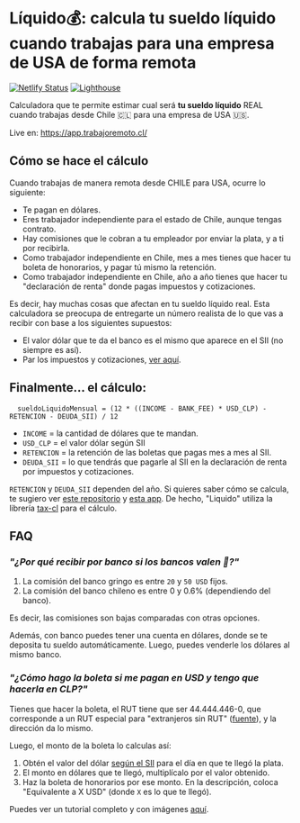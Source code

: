 # Líquido💰: calcula tu sueldo líquido cuando trabajas para una empresa de USA de forma remota

[![Netlify Status](https://api.netlify.com/api/v1/badges/7abbb2de-b167-45ae-8d03-1db8591278ce/deploy-status)](https://app.netlify.com/sites/remoto/deploys)
[![Lighthouse](lighthouse.svg)](https://github.com/muZk/liquido)

Calculadora que te permite estimar cual será **tu sueldo líquido** REAL cuando trabajas desde Chile 🇨🇱 para una empresa de USA 🇺🇸.

Live en: https://app.trabajoremoto.cl/

## Cómo se hace el cálculo

Cuando trabajas de manera remota desde CHILE para USA, ocurre lo siguiente:

- Te pagan en dólares.
- Eres trabajador independiente para el estado de Chile, aunque tengas contrato.
- Hay comisiones que le cobran a tu empleador por enviar la plata, y a ti por recibirla.
- Como trabajador independiente en Chile, mes a mes tienes que hacer tu boleta de honorarios, y pagar tú mismo la retención.
- Como trabajador independiente en Chile, año a año tienes que hacer tu "declaración de renta" donde pagas impuestos y cotizaciones.

Es decir, hay muchas cosas que afectan en tu sueldo líquido real. Esta calculadora se preocupa de entregarte un número realista de lo que vas a recibir con base a los siguientes supuestos:

- El valor dólar que te da el banco es el mismo que aparece en el SII (no siempre es así).
- Par los impuestos y cotizaciones, [ver aquí](https://github.com/muZk/impuestos#supuestos-para-el-c%C3%A1lculo).

## Finalmente... el cálculo:

```
  sueldoLiquidoMensual = (12 * ((INCOME - BANK_FEE) * USD_CLP) - RETENCION - DEUDA_SII) / 12
```

- `INCOME` = la cantidad de dólares que te mandan.
- `USD_CLP` = el valor dólar según SII
- `RETENCION` = la retención de las boletas que pagas mes a mes al SII.
- `DEUDA_SII` = lo que tendrás que pagarle al SII en la declaración de renta por impuestos y cotizaciones.

`RETENCION` y `DEUDA_SII` dependen del año. Si quieres saber cómo se calcula, te sugiero ver [este repositorio](https://github.com/muZk/impuestos) y [esta app](https://impuestos.netlify.app/). De hecho, "Liquido" utiliza la librería [tax-cl](https://github.com/muZk/tax-cl) para el cálculo.

## FAQ

### **_"¿Por qué recibir por banco si los bancos valen 💩?"_**

1. La comisión del banco gringo es entre `20` y `50 USD` fijos.
2. La comisión del banco chileno es entre 0 y 0.6% (dependiendo del banco).

Es decir, las comisiones son bajas comparadas con otras opciones.

Además, con banco puedes tener una cuenta en dólares, donde se te deposita tu sueldo automáticamente. Luego, puedes venderle los dólares al mismo banco.

### **_"¿Cómo hago la boleta si me pagan en USD y tengo que hacerla en CLP?"_**

Tienes que hacer la boleta, el RUT tiene que ser 44.444.446-0, que corresponde a un RUT especial para "extranjeros sin RUT" ([fuente](https://www.sii.cl/preguntas_frecuentes/boleta_honorario_electr/001_120_3748.htm)), y la dirección da lo mismo.

Luego, el monto de la boleta lo calculas así:

1. Obtén el valor del dólar [según el SII](https://www.sii.cl/valores_y_fechas/dolar/dolar2021.htm) para el día en que te llegó la plata.
2. El monto en dólares que te llegó, multiplícalo por el valor obtenido.
3. Haz la boleta de honorarios por ese monto. En la descripción, coloca "Equivalente a X USD" (donde `X` es lo que te llegó).

Puedes ver un tutorial completo y con imágenes [aquí](https://trabajoremoto.cl/como-hacer-boleta-honorarios-para-el-extranjero).
